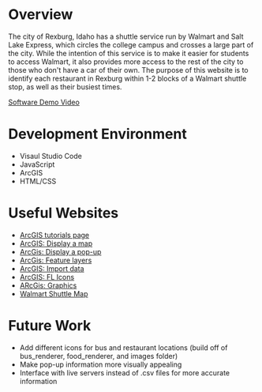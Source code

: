 # Overview

The city of Rexburg, Idaho has a shuttle service run by Walmart and Salt Lake Express, which circles the college campus and crosses a large part of the city. While the intention of this service is to make it easier for students to access Walmart, it also provides more access to the rest of the city to those who don't have a car of their own. The purpose of this website is to identify each restaurant in Rexburg within 1-2 blocks of a Walmart shuttle stop, as well as their busiest times.

[Software Demo Video](https://youtu.be/AaoM9ISWARY)

# Development Environment

* Visaul Studio Code
* JavaScript
* ArcGIS
* HTML/CSS

# Useful Websites

* [ArcGIS tutorials page](https://developers.arcgis.com/documentation/mapping-apis-and-services/tutorials/)
* [ArcGIS: Display a map](https://developers.arcgis.com/javascript/latest/display-a-map/)
* [ArcGis: Display a pop-up](https://developers.arcgis.com/javascript/latest/display-a-pop-up/)
* [ArcGis: Feature layers](https://developers.arcgis.com/javascript/latest/add-a-feature-layer/)
* [ArcGIS: Import data](https://developers.arcgis.com/documentation/mapping-apis-and-services/data-hosting/tutorials/tools/import-data-as-a-feature-layer/)
* [ArcGIS: FL Icons](https://developers.arcgis.com/javascript/latest/style-a-feature-layer/)
* [ARcGis: Graphics](https://developers.arcgis.com/javascript/latest/add-a-point-line-and-polygon/)
* [Walmart Shuttle Map](https://rexburgwalmartshuttle.com/)


# Future Work

* Add different icons for bus and restaurant locations (build off of bus_renderer, food_renderer, and images folder)
* Make pop-up information more visually appealing
* Interface with live servers instead of .csv files for more accurate information
